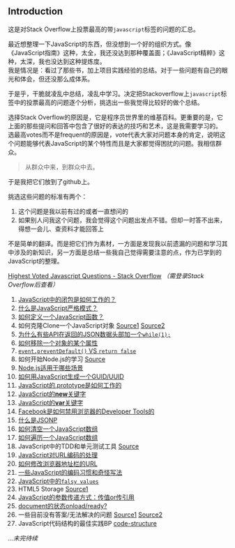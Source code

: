 ## Introduction

这是对Stack Overflow上投票最高的带`javascript`标签的问题的汇总。

最近想整理一下JavaScript的东西，但没想到一个好的组织方式。像《JavaScript指南》这种，太全，我还没达到那种覆盖面；《JavaScript精粹》这种，太深，我也没达到这种提炼度。  
我是情况是：看过了那些书，加上项目实践经验的总结。对于一些问题有自己的眼光和体会，但还没那么成体系。

于是乎，干脆就凌乱中总结，凌乱中学习。决定把Stackoverflow上`javascript`标签中的投票最高的问题逐个分析，挑选出一些我觉得比较好的做个总结。

选择Stack Overflow的原因是，它是程序员世界里的维基百科。更重要的是，它上面的那些提问和回答中包含了很好的表达的技巧和艺术，这是我需要学习的。  
选最高votes而不是frequent的原因是，vote代表大家对问题本身的肯定，说明这个问题能够代表JavaScript的某个特性而且是大家都觉得困扰的问题。我相信群众。

> 从群众中来，到群众中去。

于是我把它们放到了github上。

挑选这些问题的标准有两个：

1. 这个问题是我以前有过的或者一直想问的
2. 如果别人问我这个问题，我会觉得这个问题出发点不错。但却一时答不出来，得想一会儿、查资料才能回答上

不是简单的翻译。而是把它们作为素材，一方面是发现我以前遗漏的问题和学习其中涉及的新知识，另一方面是总结一些我自己觉得需要注意的点，作为已学到的JavaScript的整理。

[Highest Voted Javascript Questions - Stack Overflow](http://stackoverflow.com/questions/tagged/javascript?sort=votes) *（需登录Stack Overflow后查看）*

1. [JavaScript中的闭包是如何工作的？](https://github.com/simongong/js-stackoverflow-highest-votes/blob/master/questions1-10/how-do-javascript-closures-work.md)
2. [什么是JavaScript严格模式？](https://github.com/simongong/js-stackoverflow-highest-votes/blob/master/questions1-10/what-is-use-strict-in-javascript.md)
3. [如何定义一个JavaScript函数？](https://github.com/simongong/js-stackoverflow-highest-votes/blob/master/questions1-10/how-to-define-a-function-in-javascript.md)
4. 如何克隆Clone一个JavaScript对象 [Source1](http://stackoverflow.com/questions/122102/what-is-the-most-efficient-way-to-clone-an-object) [Source2](http://stackoverflow.com/questions/728360/most-elegant-way-to-clone-a-javascript-object)
5. [为什么有些API在返回的JSON数据头部加一个`while(1);`](https://github.com/simongong/js-stackoverflow-highest-votes/blob/master/questions1-10/why-prepend-while1-to-JSON-response.md)
6. [如何移除一个对象的某个属性](https://github.com/simongong/js-stackoverflow-highest-votes/blob/master/questions1-10/remove-property-from-javascript-object.md)
7. [`event.preventDefault()` VS `return false`](https://github.com/simongong/js-stackoverflow-highest-votes/blob/master/questions1-10/how-to-surpress-an-event-in-javascript.md)
8. 如何开始Node.js的学习 [Source](http://stackoverflow.com/questions/2353818/how-do-i-get-started-with-node-js)
9. [Node.js适用于哪些场景](https://github.com/simongong/js-stackoverflow-highest-votes/blob/master/questions1-10/when-to-use-nodejs.md)
10. [如何用JavaScript生成一个GUID/UUID](https://github.com/simongong/js-stackoverflow-highest-votes/blob/master/questions1-10/how-to-create-a-UUID-in-javascript.md)
11. [JavaScript的.prototype是如何工作的](https://github.com/simongong/js-stackoverflow-highest-votes/blob/master/questions11-20/how-javascript-prototype-works.md)
12. [JavaScript的**new**关键字](https://github.com/simongong/js-stackoverflow-highest-votes/blob/master/questions11-20/keyword-new-in-javascript.md)
13. [JavaScript的**var**关键字](https://github.com/simongong/js-stackoverflow-highest-votes/blob/master/questions11-20/keyword-var-in-javascript.md)
14. [Facebook是如何禁用浏览器的Developer Tools的](https://github.com/simongong/js-stackoverflow-highest-votes/blob/master/questions11-20/how-facebook-disables-chrome-console.md)
15. [什么是JSONP](https://github.com/simongong/js-stackoverflow-highest-votes/blob/master/questions11-20/jsonp.md)
16. [如何清空一个JavaScript数组](https://github.com/simongong/js-stackoverflow-highest-votes/blob/master/questions11-20/clear-an-array-in-javascript.md)
17. [如何遍历一个JavaScript数组](https://github.com/simongong/js-stackoverflow-highest-votes/blob/master/questions11-20/loop-an-array-in-javascript.md)
18. JavaScript中的TDD和单元测试工具 [Source](http://stackoverflow.com/questions/300855/javascript-unit-test-tools-for-tdd)
19. [JavaScript对URL编码的处理](https://github.com/simongong/js-stackoverflow-highest-votes/blob/master/questions11-20/url-encode-in-javascript.md)
20. [如何修改浏览器地址栏的URL](https://github.com/simongong/js-stackoverflow-highest-votes/blob/master/questions11-20/modify-url-in-address-bar-without-reloading.md)
21. [一些JavaScript的编码习惯和奇怪写法](https://github.com/simongong/js-stackoverflow-highest-votes/blob/master/questions21-30/tricks-in-javascript.md)
22. [JavaScript中的`falsy values`](https://github.com/simongong/js-stackoverflow-highest-votes/blob/master/questions21-30/falsy-values-in-javascript.md)
23. HTML5 Storage [Source1](http://stackoverflow.com/questions/2010892/storing-objects-in-html5-localstorage)
24. [JavaScript的参数传递方式：传值or传引用](https://github.com/simongong/js-stackoverflow-highest-votes/blob/master/questions21-30/parameter-passed-by-value-or-reference.md)
25. [document的状态onload/ready?](https://github.com/simongong/js-stackoverflow-highest-votes/blob/master/questions21-30/window-onload-document-ready.md)
26. 一些目前没有答案/无法解决的问题 [Source1](http://stackoverflow.com/questions/446892/how-to-find-event-listeners-on-a-dom-node) [Source2](http://stackoverflow.com/questions/4907843/open-a-url-in-a-new-tab-using-javascript)
27. JavaScript代码结构的最佳实践BP [code-structure](http://stackoverflow.com/questions/247209/current-commonly-accepted-best-practices-around-code-organization-in-javascript)

*...未完待续*